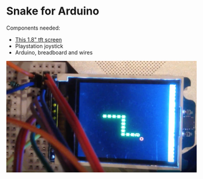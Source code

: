 # Snake for Arduino
Components needed:
- [This 1.8" tft screen](https://www.adafruit.com/product/358)
- Playstation joystick
- Arduino, breadboard and wires

![](image.png)
